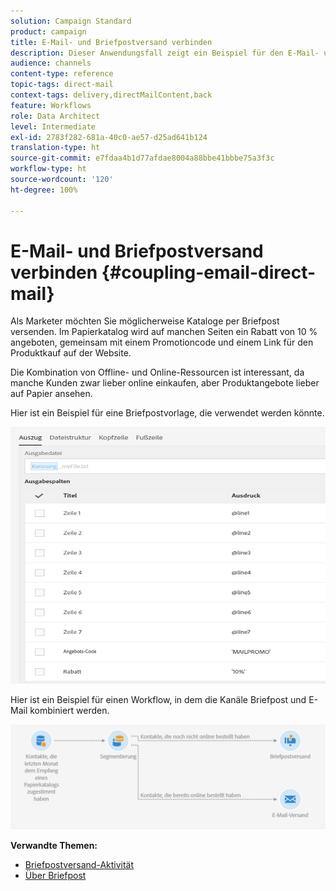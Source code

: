 ```yaml
---
solution: Campaign Standard
product: campaign
title: E-Mail- und Briefpostversand verbinden
description: Dieser Anwendungsfall zeigt ein Beispiel für den E-Mail- und Briefpostversand aus einem Workflow.
audience: channels
content-type: reference
topic-tags: direct-mail
context-tags: delivery,directMailContent,back
feature: Workflows
role: Data Architect
level: Intermediate
exl-id: 2783f282-681a-40c0-ae57-d25ad641b124
translation-type: ht
source-git-commit: e7fdaa4b1d77afdae8004a88bbe41bbbe75a3f3c
workflow-type: ht
source-wordcount: '120'
ht-degree: 100%

---
```


# E-Mail- und Briefpostversand verbinden {#coupling-email-direct-mail}

Als Marketer möchten Sie möglicherweise Kataloge per Briefpost versenden. Im Papierkatalog wird auf manchen Seiten ein Rabatt von 10 % angeboten, gemeinsam mit einem Promotioncode und einem Link für den Produktkauf auf der Website.

Die Kombination von Offline- und Online-Ressourcen ist interessant, da manche Kunden zwar lieber online einkaufen, aber Produktangebote lieber auf Papier ansehen.

Hier ist ein Beispiel für eine Briefpostvorlage, die verwendet werden könnte.

![](assets/direct_mail_9.png)

Hier ist ein Beispiel für einen Workflow, in dem die Kanäle Briefpost und E-Mail kombiniert werden.

![](assets/direct_mail_10.png)

**Verwandte Themen:**

* [Briefpostversand-Aktivität](../../automating/using/direct-mail-delivery.md)
* [Über Briefpost](../../channels/using/about-direct-mail.md)
